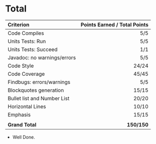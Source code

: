 # Total 

| Criterion                    | Points Earned / Total Points    | 
|:---------------              | -------------------------------:| 
| Code Compiles                |               5/5               | 
| Units Tests: Run             |               5/5               | 
| Units Tests: Succeed         |               1/1               | 
| Javadoc: no warnings/errors  |               5/5               | 
| Code Style                   |               24/24             | 
| Code Coverage                |               45/45             | 
| Findbugs: errors/warnings    |               5/5               | 
| Blockquotes generation       |               15/15             | 
| Bullet list and Number List  |               20/20             | 
| Horizontal Lines             |               10/10             | 
| Emphasis                     |               15/15             | 
|                              |                                 | 
| **Grand Total**              |          **150/150**            | 


* Well Done.